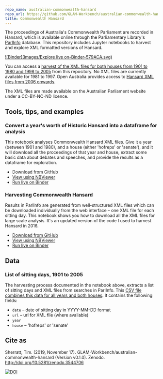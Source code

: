 ```yaml
---
repo_name: australian-commonwealth-hansard
repo_url: https://github.com/GLAM-Workbench/australian-commonwealth-hansard
title: Commonwealth Hansard
---
```


The proceedings of Australia's Commonwealth Parliament are recorded in Hansard, which is available online through the Parliamentary Library's [ParlInfo](https://parlinfo.aph.gov.au/parlInfo/search/summary/summary.w3p;adv=yes;orderBy=_fragment_number,doc_date-rev;query=Dataset:hansardr,hansardr80;resCount=Default) database. This repository includes Jupyter notebooks to harvest and explore XML formatted versions of Hansard.

[![Binder](images/Explore live on-Binder-579ACA.svg)](https://mybinder.org/v2/gh/GLAM-Workbench/australian-commonwealth-hansard/master?urlpath=lab)

You can access a [harvest of the XML files for both houses from 1901 to 1980 and 1998 to 2005](https://github.com/wragge/hansard-xml) from this repository. No XML files are currently available for 1981 to 1997. Open Australia provides access to [Hansard XML files from 2006 onwards](http://data.openaustralia.org.au/).

The XML files are made available on the Australian Parliament website under a CC-BY-NC-ND licence.

## Tools, tips, and examples

### Convert a year's worth of Historic Hansard into a dataframe for analysis
This notebook analyses Commonwealth Hansard XML files. Give it a year (between 1901 and 1980), and a house (either 'hofreps' or 'senate'), and it will download all the proceedings of that year and house, extract some basic data about debates and speeches, and provide the results as a dataframe for exploration.

* [Download from GitHub](https://github.com/GLAM-Workbench/australian-commonwealth-hansard/blob/master/convert-a-year-to-dataframe.ipynb)
* [View using NBViewer](https://nbviewer.jupyter.org/github/GLAM-Workbench/australian-commonwealth-hansard/blob/master/convert-a-year-to-dataframe.ipynb)
* [Run live on Binder](https://mybinder.org/v2/gh/GLAM-Workbench/australian-commonwealth-hansard/master?urlpath=lab/tree/convert-a-year-to-dataframe.ipynb)

### Harvesting Commonwealth Hansard
Results in ParlInfo are generated from well-structured XML files which can be downloaded individually from the web interface – one XML file for each sitting day. This notebook shows you how to download all the XML files for large scale analysis. It's an updated version of the code I used to harvest Hansard in 2016.

* [Download from GitHub](https://github.com/GLAM-Workbench/australian-commonwealth-hansard/blob/master/Harvesting-Commonwealth-Hansard.ipynb)
* [View using NBViewer](https://nbviewer.jupyter.org/github/GLAM-Workbench/australian-commonwealth-hansard/blob/master/Harvesting-Commonwealth-Hansard.ipynb)
* [Run live on Binder](https://mybinder.org/v2/gh/GLAM-Workbench/australian-commonwealth-hansard/master?urlpath=lab/tree/Harvesting-Commonwealth-Hansard.ipynb)

## Data

### List of sitting days, 1901 to 2005

The harvesting process documented in the notebook above, extracts a list of sitting days and XML files from searches in ParlInfo. This [CSV file combines this data for all years and both houses](https://github.com/GLAM-Workbench/australian-commonwealth-hansard/blob/master/data/all-sitting-days.csv). It contains the following fields:

* `date` – date of sitting day in YYYY-MM-DD format
* `url` – url for XML file (where available)
* `year`
* `house` – 'hofreps' or 'senate'


## Cite as

Sherratt, Tim. (2019, November 17). GLAM-Workbench/australian-commonwealth-hansard (Version v0.1.0). Zenodo. <http://doi.org/10.5281/zenodo.3544706>

[![DOI](https://zenodo.org/badge/DOI/10.5281/zenodo.3544706.svg)](https://doi.org/10.5281/zenodo.3544706)
